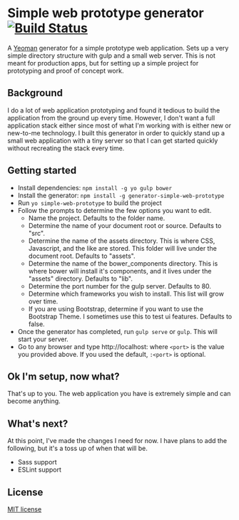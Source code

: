 # Simple web prototype generator [![Build Status](https://travis-ci.org/gerlocian/generator-simple-web-prototype.svg?branch=master)](http://travis-ci.org/gerlocian/generator-simple-web-prototype)
A [Yeoman](http://yeoman.io) generator for a simple prototype web application. Sets up a very simple directory structure with gulp and a small web server. This is not meant for production apps, but for setting up a simple project for prototyping and proof of concept work.

## Background
I do a lot of web application prototyping and found it tedious to build the application from the ground up every time. However, I don't want a full application stack either since most of what I'm working with is either new or new-to-me technology. I built this generator in order to quickly stand up a small web application with a tiny server so that I can get started quickly without recreating the stack every time.
 
## Getting started

- Install dependencies: `npm install -g yo gulp bower`
- Install the generator: `npm install -g generator-simple-web-prototype`
- Run `yo simple-web-prototype` to build the project
- Follow the prompts to determine the few options you want to edit.
    - Name the project. Defaults to the folder name.
    - Determine the name of your document root or source. Defaults to "src".
    - Determine the name of the assets directory. This is where CSS, Javascript, and the like are stored. This folder will live under the document root. Defaults to "assets".
    - Determine the name of the bower_components directory. This is where bower will install it's components, and it lives under the "assets" directory. Defaults to "lib".
    - Determine the port number for the gulp server. Defaults to 80.
    - Determine which frameworks you wish to install. This list will grow over time.
    - If you are using Bootstrap, determine if you want to use the Bootstrap Theme. I sometimes use this to test ui features. Defaults to false.
- Once the generator has completed, run `gulp serve` or `gulp`. This will start your server.
- Go to any browser and type http://localhost:<port> where `<port>` is the value you provided above. If you used the default, `:<port>` is optional.

## Ok I'm setup, now what?
That's up to you. The web application you have is extremely simple and can become anything.

## What's next?
At this point, I've made the changes I need for now. I have plans to add the following, but it's a toss up of when that will be.

- Sass support
- ESLint support

## License
[MIT license](http://opensource.org/licenses/mit-license.html)
